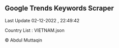 

## Google Trends Keywords Scraper 
 
Last Update 02-12-2022 , 22:49:42

Country List :
VIETNAM.json



© Abdul Muttaqin 
